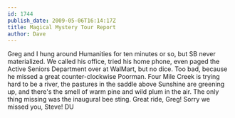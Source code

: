 ```yaml
---
id: 1744
publish_date: 2009-05-06T16:14:17Z
title: Magical Mystery Tour Report
author: Dave
---
```

Greg and I hung around Humanities for ten minutes or so, but SB never materialized. We called his office, tried his home phone, even paged the Active Seniors Department over at WalMart, but no dice. Too bad, because he missed a great counter-clockwise Poorman. Four Mile Creek is trying hard to be a river, the pastures in the saddle above Sunshine are greening up, and there's the smell of warm pine and wild plum in the air. The only thing missing was the inaugural bee sting. Great ride, Greg! Sorry we missed you, Steve! DU